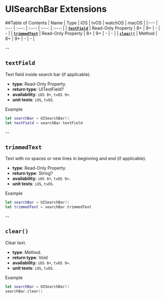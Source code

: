 # UISearchBar Extensions

##Table of Contents
| Name | Type | iOS | tvOS | watchOS | macOS |
|:--- | :--- | :---: | :---: | :---: | :---: |
| [**`textField`**](#textfield) | Read-Only Property | 8+ | 9+ | - | - |
| [**`trimmedText`**](#trimmedtext) | Read-Only Property | 8+ | 9+ | - | - |
| [**`clear()`**](#clear) | Method | 8+ | 9+ | - | - |

--

## `textField`
Text field inside search bar (if applicable).

- **type**: Read-Only Property.
- **return type**: UITextField?
- **availability**: `iOS 8+`, `tvOS 9+`.
- **unit tests**: `iOS`, `tvOS`.

Example

```swift
let searchBar = UISearchBar()
let textField = searchBar.textField
```

--

## `trimmedText`
Text with no spaces or new lines in beginning and end (if applicable).

- **type**: Read-Only Property.
- **return type**: String?
- **availability**: `iOS 8+`, `tvOS 9+`.
- **unit tests**: `iOS`, `tvOS`.

Example

```swift
let searchBar = UISearchBar()
let trimmedText = searchBar.trimmedText
```

--

## `clear()`
Clear text.

- **type**: Method.
- **return type**: Void
- **availability**: `iOS 8+`, `tvOS 9+`.
- **unit tests**: `iOS`, `tvOS`.

Example

```swift
let searchBar = UISearchBar()
searchBar.clear()
```
